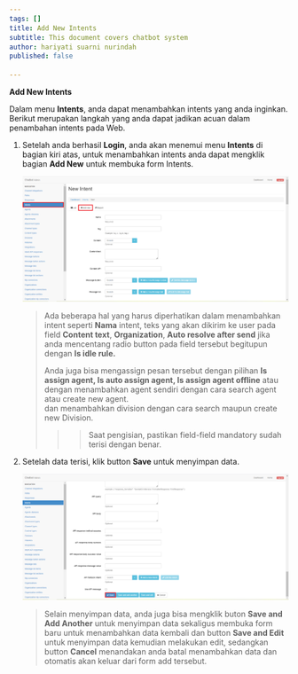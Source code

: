```yaml
---
tags: []
title: Add New Intents
subtitle: This document covers chatbot system
author: hariyati suarni nurindah
published: false

---
```

**Add New Intents**

Dalam menu **Intents**, anda dapat menambahkan intents yang anda inginkan. Berikut merupakan langkah yang anda dapat jadikan acuan dalam penambahan intents pada Web.

1. Setelah anda berhasil **Login**, anda akan menemui menu **Intents** di bagian kiri atas, untuk menambahkan intents anda dapat mengklik bagian **Add New** untuk membuka form Intents.

   ![](/uploads/intents1.PNG)

   > Ada beberapa hal yang harus diperhatikan dalam menambahkan intent seperti **Nama** intent, teks yang akan dikirim ke user pada field **Content text**, **Organization**, **Auto resolve after send** jika anda mencentang radio button pada field tersebut begitupun dengan **Is idle rule.**
   >
   > Anda juga bisa mengassign pesan tersebut dengan pilihan **Is assign agent, Is auto assign agent, Is assign agent offline** atau dengan menambahkan agent sendiri dengan cara search agent atau create new agent.  
   > dan menambahkan division dengan cara search maupun create new Division.
   >
   > > > Saat pengisian, pastikan field-field mandatory sudah terisi dengan benar.
2. Setelah data terisi, klik button **Save** untuk menyimpan data.

   ![](/uploads/intents2.PNG)

   > Selain menyimpan data, anda juga bisa mengklik buton **Save and Add Another** untuk menyimpan data sekaligus membuka form baru untuk menambahkan data kembali dan button **Save and Edit** untuk menyimpan data kemudian melakukan edit, sedangkan button **Cancel** menandakan anda batal menambahkan data dan otomatis akan keluar dari form add tersebut.